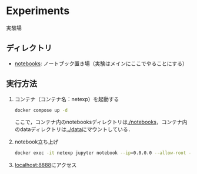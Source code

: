 # Experiments

実験場

## ディレクトリ

- [notebooks][notebook-dir-url]: ノートブック置き場（実験はメインにここでやることにする）

## 実行方法

1. コンテナ（コンテナ名：netexp）を起動する

    ```bash
    docker compose up -d
    ```

    ここで，コンテナ内のnotebooksディレクトリは[./notebooks][notebook-dir-url]，コンテナ内のdataディレクトリは[../data][data-dir-url]にマウントしている．

2. notebook立ち上げ

    ```bash
    docker exec -it netexp jupyter notebook --ip=0.0.0.0 --allow-root --port=8888 --NotebookApp.token=''
    ```

3. [localhost:8888](http://localhost:8888)にアクセス

<!-- link -->
[notebook-dir-url]: ./notebooks
[data-dir-url]: ../data